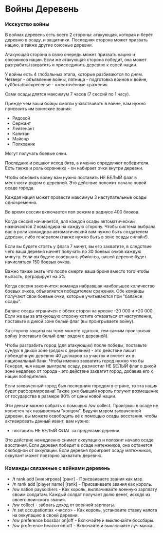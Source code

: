 # Войны Деревень

### Исскуство войны

В войнах деревень есть всего 2 стороны: атакующая, которая и берёт деревню в осаду, и защитники. 
Последняя сторона может призвать нацию, а также другие союзные деревни. 

Атакующая сторона в свою очередь может призвать нацию и союзников нации. 
Если же атакующая сторона победит, она может разграбить/захватить и присоединить деревню к своей нации. 

У войны есть 4 глобальных этапа, которые разбиваются по дням. 
Четверг - объявление войны, пятница - подготовка воинов к войне, суббота/воскресенье - ожесточённые сражения. 

Сами осады длятся максимум 7 часов (7 сессий по 1 часу). 

Прежде чем ваши бойцы смогли учавствовать в войне, вам нужно присвоить им воинские звания: 

- Рядовой
- Сержант
- Лейтенант
- Капитан
- Майонр
- Полковник

Могут получать боевые очки. 

Последние и решают исход битв, а именно определяют победителя. 
Есть также и роль охранника - он набирает очки внутри деревни. 

Чтобы объявить войну вам нужно поставить НЕ БЕЛЫЙ флаг в местности рядом с деревней. 
Это действие положит начало новой осаде города. 

Каждая нация может провести максимум 3 наступательные осады одновременно. 

Во время сессии включается пвп режим в радиусе 400 блоков. 

Когда сессия начинается, для каждой осады автоматический назначаются 2 командира на каждую сторону. 
Чтобы система выбрала вас в роли командира автоматический вам нужно быть создателем деревни, либо генералом (также нужно быть в зоне осады онлайн!). 

Если вы будете стоять у флага 7 минут, вы его захватите, в следствие чего ваша деревня начнёт получать по 30 боевых очков каждую минуту. 
Если вы будете совершать убийства, вашей деревне будет начисляться 150 боевых очков. 

Важно также знать что после смерти ваша броня вместо того чтобы выпасть, деградирует на 5%. 

Когда сессия закончится: команда набравшая наибольшее количество боевых очков, объявляется победителем сражения. 
Обе команды получают свои боевые очки, которые учитываются при "балансе осады". 

Баланс осады ограничен с обеих сторон на уровне -20 000 и +20 000. 
Если же вы за атакующую сторону хотите отказаться от наступление, поставьте в дикой зоне белый флаг (вы проигрываете войну). 

За сторону защиты вы тоже можете сдаться, тем самым проигрывая войну (поставьте белый флаг рядом с деревней). 

Чтобы разграбить город (для атакующих) после победы, поставьте сундук в дикой зоне (рядом с деревней) - это действие лишит побеждённую деревню 40 долларов за участок и внесет их в национальный банк. 
Чтобы именно захватить город нужно что бы Генерал, чья нация выиграла осаду, разместил НЕ БЕЛЫЙ флаг в дикой зоне недалеко от города - это действие захватит город, добавив его к нации победителей.

Если захваченный город был последним городом в стране, то эта нация будет расформирована! 
Также уже бывший король получит возмещение от государства в размере 80% от цены новой нации.

Эти деньги можно собрать с помощью /sw collect. 
Проигрыш в осаде не является так называемым "концом". 
Будучи мэром захваченной деревни, вы можете освободить её с помощью осады восстания. чтобы активировать данный ивент, вам нужно: 

- поставить НЕ БЕЛЫЙ ФЛАГ за пределами деревни. 

Это действие немедленно снимет оккупацию и положит начало осаде восстания. 
Если деревня победит в осаде мятежников, она останется свободной от оккупации. 
Если деревня проиграет осаду мятежников, оккупант может повторно захватить деревню.

### Команды связанные с войнами деревень

- /t rank add [ник игрока] [ранг] - Присваиваете звания как мэр. 
- /n rank add [player name] [rank] - Присваиваете звания как король. 
- /sw nation paysoldiers <amount> - Как король, выплачивайте военную зарплату своим солдатам. Каждый солдат получает долю денег, исходя из своего воинского звания. 
- /sw collect - забрать доход от военной зарплаты. 
- /n set occupationtax <число> - Как король, установите ставку налога на оккупацию в своей деревни. 
- /sw preference bossbar on|off - Включайте и выключайте боссбары. 
- /sw preference beacon on|off - Включайте и выключайте луч маяка.